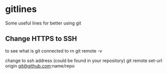 # gitlines
Some useful lines for better using git

## Change HTTPS to SSH
to see what is git connected to rn
    git remote -v
  
change to ssh address (could be found in your repository)
    git remote set-url origin git@github.com:name/repo

